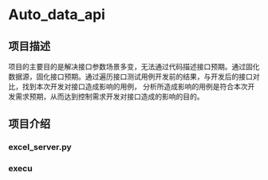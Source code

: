 # Auto_data_api
## 项目描述
项目的主要目的是解决接口参数场景多变，无法通过代码描述接口预期。通过固化数据源，固化接口预期。通过遍历接口测试用例开发前的结果，与开发后的接口对比，找到本次开发对接口造成影响的用例，
分析所造成影响的用例是符合本次开发需求预期，从而达到控制需求开发对接口造成的影响的目的。
## 项目介绍
### excel_server.py
### execu 
